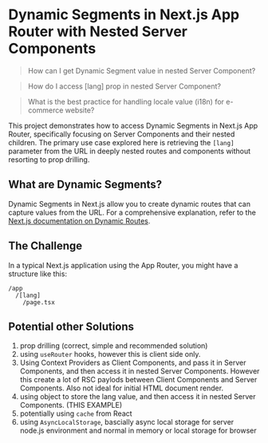 # Dynamic Segments in Next.js App Router with Nested Server Components

> How can I get Dynamic Segment value in nested Server Component?

> How do I access [lang] prop in nested Server Component?

> What is the best practice for handling locale value (i18n) for e-commerce website?

This project demonstrates how to access Dynamic Segments in Next.js App Router, specifically focusing on Server Components and their nested children. The primary use case explored here is retrieving the `[lang]` parameter from the URL in deeply nested routes and components without resorting to prop drilling.

## What are Dynamic Segments?

Dynamic Segments in Next.js allow you to create dynamic routes that can capture values from the URL. For a comprehensive explanation, refer to the [Next.js documentation on Dynamic Routes](https://nextjs.org/docs/pages/building-your-application/routing/dynamic-routes#convention).

## The Challenge

In a typical Next.js application using the App Router, you might have a structure like this:

```
/app
  /[lang]
    /page.tsx
```

## Potential other Solutions

1. prop drilling (correct, simple and recommended solution)
2. using `useRouter` hooks, however this is client side only.
3. Using Context Providers as Client Components, and pass it in Server Components, and then access it in nested Server Components. However this create a lot of RSC paylods between Client Components and Server Components. Also not ideal for initial HTML document render.
4. using object to store the lang value, and then access it in nested Server Components. (THIS EXAMPLE)
5. potentially using `cache` from React
6. using `AsyncLocalStorage`, bascially async local storage for server node.js environment and normal in memory or local storage for browser
